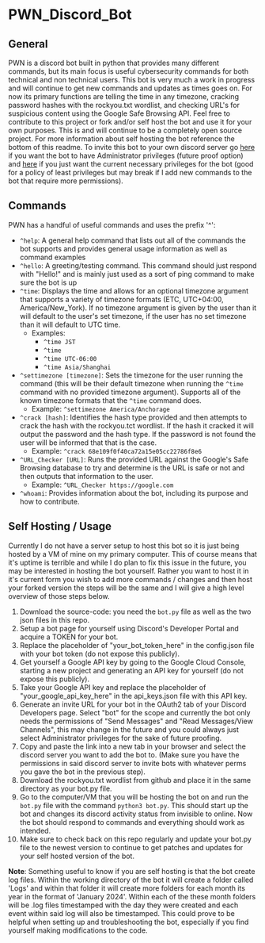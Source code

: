 # PWN_Discord_Bot

## General
PWN is a discord bot built in python that provides many different commands, but its main focus is useful cybersecurity commands for both technical and non technical users. This bot is very much a work in progress and will continue to get new commands and updates as times goes on. For now its primary functions are telling the time in any timezone, cracking password hashes with the rockyou.txt wordlist, and checking URL's for suspicious content using the Google Safe Browsing API. Feel free to contribute to this project or fork and/or self host the bot and use it for your own purposes. This is and will continue to be a completely open source project. For more information about self hosting the bot reference the bottom of this readme. To invite this bot to your own discord server go [here](https://discord.com/oauth2/authorize?client_id=1190778555903258765&permissions=8&scope=bot) if you want the bot to have Administrator privileges (future proof option) and [here](https://discord.com/api/oauth2/authorize?client_id=1190778555903258765&permissions=3072&scope=bot) if you just want the current necessary privileges for the bot (good for a policy of least privileges but may break if I add new commands to the bot that require more permissions).

## Commands
PWN has a handful of useful commands and uses the prefix '^':

- `^help`: A general help command that lists out all of the commands the bot supports and provides general usage information as well as command examples
- `^hello`: A greeting/testing command. This command should just respond with "Hello!" and is mainly just used as a sort of ping command to make sure the bot is up
- `^time`: Displays the time and allows for an optional timezone argument that supports a variety of timezone formats (ETC, UTC+04:00, America/New_York). If no timezone argument is given by the user than it will default to the user's set timezone, if the user has no set timezone than it will default to UTC time.
    - Examples:
        - `^time JST`
        - `^time`
        - `^time UTC-06:00`
        - `^time Asia/Shanghai`
- `^settimezone [timezone]`: Sets the timezone for the user running the command (this will be their default timezone when running the `^time` command with no provided timezone argument). Supports all of the known timezone formats that the `^time` command does.
    - Example: `^settimezone America/Anchorage`
- `^crack [hash]`: Identifies the hash type provided and then attempts to crack the hash with the rockyou.tct wordlist. If the hash it cracked it will output the password and the hash type. If the password is not found the user will be informed that that is the case.
    - Example: `^crack 68e109f0f40ca72a15e05cc22786f8e6`
- `^URL_Checker [URL]`: Runs the provided URL against the Google's Safe Browsing database to try and determine is the URL is safe or not and then outputs that information to the user.
    - Example: `^URL_Checker https://google.com`
- `^whoami`: Provides information about the bot, including its purpose and how to contribute.

## Self Hosting / Usage
Currently I do not have a server setup to host this bot so it is just being hosted by a VM of mine on my primary computer. This of course means that it's uptime is terrible and while I do plan to fix this issue in the future, you may be interested in hosting the bot yourself. Rather you want to host it in it's current form you wish to add more commands / changes and then host your forked version the steps will be the same and I will give a high level overview of those steps below.

1. Download the source-code: you need the `bot.py` file as well as the two json files in this repo.
2. Setup a bot page for yourself using Discord's Developer Portal and acquire a TOKEN for your bot.
3. Replace the placeholder of "your_bot_token_here" in the config.json file with your bot token (do not expose this publicly).
4. Get yourself a Google API key by going to the Google Cloud Console, starting a new project and generating an API key for yourself (do not expose this publicly).
5. Take your Google API key and replace the placeholder of "your_google_api_key_here" in the api_keys.json file with this API key.
7. Generate an invite URL for your bot in the OAuth2 tab of your Discord Developers page. Select "bot" for the scope and currently the bot only needs the permissions of "Send Messages" and "Read Messages/View Channels", this may change in the future and you could always just select Administrator privileges for the sake of future proofing.
8. Copy and paste the link into a new tab in your browser and select the discord server you want to add the bot to. (Make sure you have the permissions in said discord server to invite bots with whatever perms you gave the bot in the previous step).
9. Download the rockyou.txt wordlist from github and place it in the same directory as your bot.py file.
10. Go to the computer/VM that you will be hosting the bot on and run the `bot.py` file with the command `python3 bot.py`. This should start up the bot and changes its discord activity status from invisible to online. Now the bot should respond to commands and everything should work as intended.
11. Make sure to check back on this repo regularly and update your bot.py file to the newest version to continue to get patches and updates for your self hosted version of the bot. 

**Note**: Something useful to know if you are self hosting is that the bot create log files. Within the working directory of the bot it will create a folder called 'Logs' and within that folder it will create more folders for each month its year in the format of 'January 2024'. Within each of the these month folders will be .log files timestamped with the day they were created and each event within said log will also be timestamped. This could prove to be helpful when setting up and troubleshooting the bot, especially if you find yourself making modifications to the code. 

